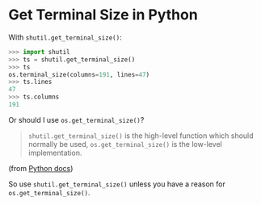 Get Terminal Size in Python
===========================

With `shutil.get_terminal_size()`:

```python
>>> import shutil
>>> ts = shutil.get_terminal_size()
>>> ts
os.terminal_size(columns=191, lines=47)
>>> ts.lines
47
>>> ts.columns
191
```

Or should I use `os.get_terminal_size()`?


> `shutil.get_terminal_size()` is the high-level function which should normally be used, `os.get_terminal_size()` is the low-level implementation.

(from [Python docs](https://docs.python.org/3/library/os.html#os.get_terminal_size))

So use `shutil.get_terminal_size()` unless you have a reason for `os.get_terminal_size()`.

